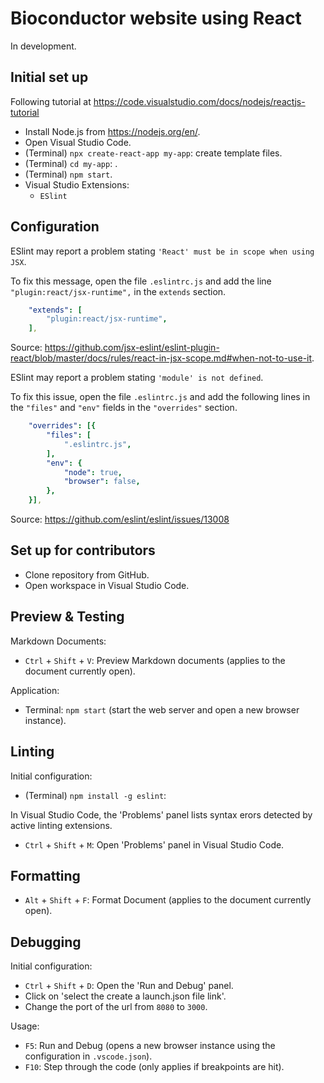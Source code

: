 # Bioconductor website using React

In development.

## Initial set up

Following tutorial at <https://code.visualstudio.com/docs/nodejs/reactjs-tutorial>

- Install Node.js from <https://nodejs.org/en/>.
- Open Visual Studio Code.
- (Terminal) `npx create-react-app my-app`: create template files.
- (Terminal) `cd my-app`: .
- (Terminal) `npm start`.
- Visual Studio Extensions:
  - `ESlint`

## Configuration

ESlint may report a problem stating `'React' must be in scope when using JSX`.

To fix this message, open the file `.eslintrc.js` and add the line `"plugin:react/jsx-runtime",` in the `extends` section.

```yaml
    "extends": [
        "plugin:react/jsx-runtime",
    ],
```

Source:
<https://github.com/jsx-eslint/eslint-plugin-react/blob/master/docs/rules/react-in-jsx-scope.md#when-not-to-use-it>.

ESlint may report a problem stating `'module' is not defined`.

To fix this issue, open the file `.eslintrc.js` and add the following lines in the `"files"` and `"env"` fields in the `"overrides"` section.

```yaml
    "overrides": [{
        "files": [
            ".eslintrc.js",
        ],
        "env": {
            "node": true,
            "browser": false,
        },
    }],
```

Source: <https://github.com/eslint/eslint/issues/13008>

## Set up for contributors

- Clone repository from GitHub.
- Open workspace in Visual Studio Code.

## Preview & Testing

Markdown Documents:

- `Ctrl` + `Shift` + `V`: Preview Markdown documents (applies to the document currently open).

Application:

- Terminal: `npm start` (start the web server and open a new browser instance).

## Linting

Initial configuration:

- (Terminal) `npm install -g eslint`:

In Visual Studio Code, the 'Problems' panel lists syntax erors detected by active linting extensions.

- `Ctrl` + `Shift` + `M`: Open 'Problems' panel in Visual Studio Code.

## Formatting

- `Alt` + `Shift` + `F`: Format Document (applies to the document currently open).

## Debugging

Initial configuration:

- `Ctrl` + `Shift` + `D`: Open the 'Run and Debug' panel.
- Click on 'select the create a launch.json file link'.
- Change the port of the url from `8080` to `3000`.

Usage:

- `F5`: Run and Debug (opens a new browser instance using the configuration in `.vscode.json`).
- `F10`: Step through the code (only applies if breakpoints are hit).
